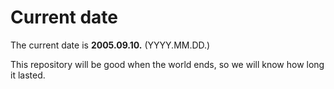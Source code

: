 # Current date

The current date is **2005.09.10.** (YYYY.MM.DD.)

This repository will be good when the world ends, so we will know how long it lasted.